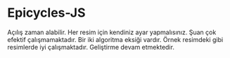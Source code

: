 # Epicycles-JS

Açılış zaman alabilir.
Her resim için kendiniz ayar yapmalısınız.
Şuan çok efektif çalışmamaktadır. Bir iki algoritma eksiği vardır.
Örnek resimdeki gibi resimlerde iyi çalışmaktadır.
Geliştirme devam etmektedir.
